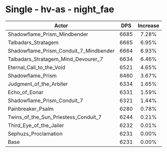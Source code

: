 # Single - hv-as - night_fae
| Actor | DPS | Increase |
|---|:---:|:---:|
|Shadowflame_Prism_Mindbender|6685|7.28%|
|Talbadars_Stratagem|6665|6.95%|
|Shadowflame_Prism_Conduit_7_Mindbender|6664|6.93%|
|Talbadars_Stratagem_Mind_Devourer_7|6634|6.46%|
|Eternal_Call_to_the_Void|6521|4.65%|
|Shadowflame_Prism|6460|3.67%|
|Judgment_of_the_Arbiter|6334|1.65%|
|Echo_of_Eonar|6331|1.59%|
|Shadowflame_Prism_Conduit_7|6321|1.44%|
|Painbreaker_Psalm|6280|0.78%|
|Twins_of_the_Sun_Priestess_Conduit_7|6244|0.21%|
|Third_Eye_of_the_Jailer|6232|0.01%|
|Sephuzs_Proclamation|6231|0.00%|
|Base|6231|0.00%|
